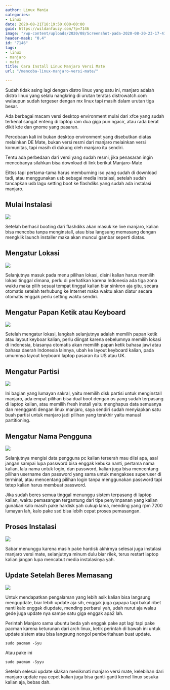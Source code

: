```yaml
---
author: Linux Mania
categories:
- Linux
date: 2020-08-21T18:19:50.000+00:00
guid: https://wildanfauzy.com/?p=7146
image: "/wp-content/uploads/2020/08/Screenshot-pada-2020-08-20-23-17-41-min.png"
header-mask: "0.4"
id: "7146"
tags:
- linux
- manjaro
- mate
title: Cara Install Linux Manjaro Versi Mate
url: "/mencoba-linux-manjaro-versi-mate/"

---
```

Sudah tidak asing lagi dengan distro linux yang satu ini, manjaro adalah distro linux yang selalu nangkring di urutan teratas distrowatch.com walaupun sudah tergeser dengan mx linux tapi masih dalam urutan tiga besar.

Ada berbagai macam versi desktop environment mulai dari xfce yang sudah terkenal sangat enteng di laptop ram dua giga pun ngacir, atau rada berat dikit kde dan gnome yang pasaran.

Percobaan kali ini bukan desktop environment yang disebutkan diatas melainkan DE Mate, bukan versi resmi dari manjaro melainkan versi komunitas, tapi masih di dukung oleh manjaro itu sendiri.

Tentu ada perbedaan dari versi yang sudah resmi, jika penasaran ingin mencobanya silahkan bisa download di link berikut Manjaro-Mate

Eittss tapi pertama-tama harus memburning iso yang sudah di download tadi, atau menggunakan usb sebagai media instalasi, setelah sudah tancapkan usb lagu setting boot ke flashdiks yang sudah ada instalasi manjaro.

## Mulai Instalasi 

![](https://i2.wp.com/wildanfauzy.com/wp-content/uploads/2020/08/Screenshot-at-2020-08-20-15-57-59-min.png?w=768&ssl=1)

Setelah berhasil booting dari flashdiks akan masuk ke live manjaro, kalian bisa mencoba tanpa menginstall, atau bisa langsung memasang dengan mengklik launch installer maka akan muncul gambar seperti diatas.

## Mengatur Lokasi

![](https://i0.wp.com/wildanfauzy.com/wp-content/uploads/2020/08/Screenshot-at-2020-08-20-22-58-51-min.png?resize=768%2C432&ssl=1)

Selanjutnya masuk pada menu pilihan lokasi, disini kalian harus memilih lokasi tinggal dimana, perlu di perhatikan karena Indonesia ada tiga zona waktu maka pilih sesuai tempat tinggal kalian biar sinkron aja gitu, secara otomatis setelah terhubung ke Internet maka waktu akan diatur secara otomatis enggak perlu setting waktu sendiri.

## Mengatur Papan Ketik atau Keyboard 

![](https://i2.wp.com/wildanfauzy.com/wp-content/uploads/2020/08/Screenshot-at-2020-08-20-22-59-28-min.png?resize=768%2C432&ssl=1)

Setelah mengatur lokasi, langkah selanjutnya adalah memilih papan ketik atau layout keyboar kalian, perlu diingat karena sebelumnya memilih lokasi di indonesia, biasanya otomatis akan memilih papan ketik bahasa jawi atau bahasa daerah Indonesia lainnya, ubah ke layout keyboard kalian, pada umumnya layout keyboard laptop pasaran itu US atau UK.

## Mengatur Partisi

![](ttps://i2.wp.com/wildanfauzy.com/wp-content/uploads/2020/08/Screenshot-at-2020-08-20-22-59-41-min.png?resize=768%2C432&ssl=1)

Ini bagian yang lumayan sakral, yaitu memilih disk partisi untuk menginstall manjaro, ada empat pilihan bisa dual boot dengan os yang sudah terpasang di laptop kalian, atau memilih fresh install yaitu menghapus data semuanya dan mengganti dengan linux manjaro, saya sendiri sudah menyiapkan satu buah partisi untuk manjaro jadi pilihan yang terakhir yaitu manual partitioning.

## Mengatur Nama Pengguna

![](https://i0.wp.com/wildanfauzy.com/wp-content/uploads/2020/08/Screenshot-at-2020-08-20-23-01-05-min.png?resize=768%2C432&ssl=1)

Selanjutnya mengisi data pengguna pc kalian terserah mau diisi apa, asal jangan sampai lupa password bisa enggak kebuka nanti, pertama nama kalian, lalu nama untuk login, dan password, kalian juga bisa mencentang pilihan username dan password yang sama untuk mengakses superuser di terminal, atau mencentang pilihan login tanpa menggunakan password tapi tetep kalian harus membuat password.

Jika sudah beres semua tinggal menunggu sistem terpasang di laptop kalian, waktu pemasangan tergantung dari tipe penyimpanan yang kalian gunakan kalo masih pake hardisk yah cukup lama, mending yang rpm 7200 lumayan lah, kalo pake ssd bisa lebih cepat proses pemasangan.

## Proses Instalasi 

![](https://i0.wp.com/wildanfauzy.com/wp-content/uploads/2020/08/Screenshot-at-2020-08-20-23-12-37-min.png?resize=768%2C432&ssl=1)

Sabar menunggu karena masih pake hardisk akhirnya selesai juga instalasi manjaro versi mate, selanjutnya minum dulu biar rilek, terus restart laptop kalian jangan lupa mencabut media instalasinya yah.

## Update Setelah Beres Memasang 

![](https://i1.wp.com/wildanfauzy.com/wp-content/uploads/2020/08/Screenshot-pada-2020-08-20-23-39-53-min.png?resize=768%2C432&ssl=1)

Untuk mendapatkan pengalaman yang lebih asik kalian bisa langsung mengupdate, biar lebih update aja sih, enggak juga gapapa tapi bakal ribet nanti kalo enggak diupdate, mending perbarui yah, udah nurut aja walau gede juga update nya sampe satu giga enggak apa2 lah.

Perintah Manjaro sama ubuntu beda yah enggak pake apt lagi tapi pake pacman karena keturunan dari arch linux, ketik perintah di bawah ini untuk update sistem atau bisa langsung nongol pemberitahuan buat update.

<pre class="wp-block-code"><code>sudo pacman -Syu</code></pre>

Atau pake ini

<pre class="wp-block-code"><code>sudo pacman -Syyu</code></pre>

Setelah selesai update silakan menikmati manjaro versi mate, kelebihan dari manjaro update nya cepet kalian juga bisa ganti-ganti kernel linux sesuka kalian aja, bebas dah.
